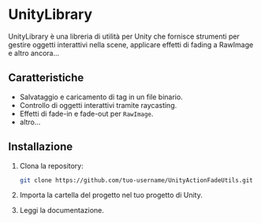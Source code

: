 # UnityLibrary

UnityLibrary è una libreria di utilità per Unity che fornisce strumenti per gestire oggetti interattivi nella scene, applicare effetti di fading a RawImage e altro ancora...

## Caratteristiche

- Salvataggio e caricamento di tag in un file binario.
- Controllo di oggetti interattivi tramite raycasting.
- Effetti di fade-in e fade-out per `RawImage`.
- altro...

## Installazione

1. Clona la repository:
    ```sh
    git clone https://github.com/tuo-username/UnityActionFadeUtils.git
    ```

2. Importa la cartella del progetto nel tuo progetto di Unity.

3. Leggi la documentazione.





